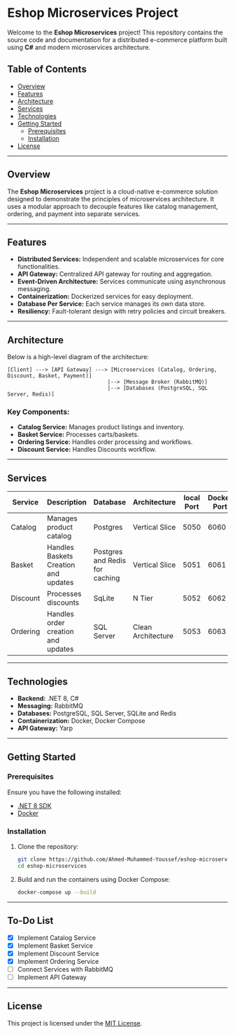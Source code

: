 # Eshop Microservices Project

Welcome to the **Eshop Microservices** project! This repository contains the source code and documentation for a distributed e-commerce platform built using **C#** and modern microservices architecture.

## Table of Contents

- [Overview](#overview)
- [Features](#features)
- [Architecture](#architecture)
- [Services](#services)
- [Technologies](#technologies)
- [Getting Started](#getting-started)
  - [Prerequisites](#prerequisites)
  - [Installation](#installation)
- [License](#license)

---

## Overview

The **Eshop Microservices** project is a cloud-native e-commerce solution designed to demonstrate the principles of microservices architecture. It uses a modular approach to decouple features like catalog management, ordering, and payment into separate services.

---

## Features

- **Distributed Services:** Independent and scalable microservices for core functionalities.
- **API Gateway:** Centralized API gateway for routing and aggregation.
- **Event-Driven Architecture:** Services communicate using asynchronous messaging.
- **Containerization:** Dockerized services for easy deployment.
- **Database Per Service:** Each service manages its own data store.
- **Resiliency:** Fault-tolerant design with retry policies and circuit breakers.

---

## Architecture

Below is a high-level diagram of the architecture:

```text
[Client] ---> [API Gateway] ---> [Microservices (Catalog, Ordering, Discount, Basket, Payment)]
                                |--> [Message Broker (RabbitMQ)]
                                |--> [Databases (PostgreSQL, SQL Server, Redis)]
```

### Key Components:

- **Catalog Service:** Manages product listings and inventory.
- **Basket Service:** Processes carts/baskets.
- **Ordering Service:** Handles order processing and workflows.
- **Discount Service:** Handles Discounts workflow.

---

## Services

| Service           | Description                         |Database                       | Architecture       | local Port | Docker Port |
|-------------------|-------------------------------------|-------------------------------|--------------------|------------|-------------|
| Catalog           | Manages product catalog             |Postgres                       | Vertical Slice     |    5050    |     6060    |
| Basket            | Handles Baskets Creation and updates|Postgres and Redis for caching | Vertical Slice     |    5051    |     6061    |
| Discount          | Processes discounts                 |SqLite                         | N Tier             |    5052    |     6062    |
| Ordering          | Handles order creation and updates  |SQL Server                     | Clean Architecture |    5053    |     6063    |

---

## Technologies

- **Backend:** .NET 8, C#
- **Messaging:** RabbitMQ
- **Databases:** PostgreSQL, SQL Server, SQLite and Redis
- **Containerization:** Docker, Docker Compose
- **API Gateway:** Yarp

---

## Getting Started

### Prerequisites

Ensure you have the following installed:

- [.NET 8 SDK](https://dotnet.microsoft.com/download)
- [Docker](https://www.docker.com/get-started)

### Installation

1. Clone the repository:
   ```bash
   git clone https://github.com/Ahmed-Muhammed-Youssef/eshop-microservices.git
   cd eshop-microservices
   ```

2. Build and run the containers using Docker Compose:
   ```bash
   docker-compose up --build
   ```

---

## To-Do List

- [x] Implement Catalog Service
- [x] Implement Basket Service
- [x] Implement Discount Service
- [x] Implement Ordering Service
- [ ] Connect Services with RabbitMQ
- [ ] Implement API Gateway

---

## License

This project is licensed under the [MIT License](LICENSE).

